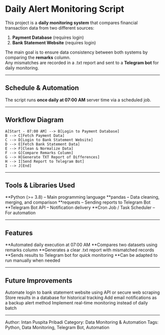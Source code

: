 # Daily Alert Monitoring Script

This project is a **daily monitoring system** that compares financial transaction data from two different sources:
1. **Payment Database** (requires login)  
2. **Bank Statement Website** (requires login)  

The main goal is to ensure data consistency between both systems by comparing the **remarks** column.  
Any mismatches are recorded in a .txt report and sent to a **Telegram bot** for daily monitoring.

---

## Schedule & Automation
The script runs **once daily at 07:00 AM** server time via a scheduled job.

---

## Workflow Diagram
    A[Start - 07:00 AM] --> B[Login to Payment Database]
    B --> C[Fetch Payment Data]
    C --> D[Login to Bank Statement Website]
    D --> E[Fetch Bank Statement Data]
    E --> F[Clean & Normalize Data]
    F --> G[Compare Remarks Column]
    G --> H[Generate TXT Report of Differences]
    H --> I[Send Report to Telegram Bot]
    I --> J[End]

---

## Tools & Libraries Used
**Python (>= 3.8) – Main programming language
**pandas – Data cleaning, merging, and comparison
**requests – Sending reports to Telegram Bot
**Telegram Bot API – Notification delivery
**Cron Job / Task Scheduler – For automation

---

## Features
**Automated daily execution at 07:00 AM
**Compares two datasets using remarks column
**Generates a clear .txt report with mismatched records
**Sends results to Telegram bot for quick monitoring
**Can be adapted to run manually when needed

---

## Future Improvements
Automate login to bank statement website using API or secure web scraping
Store results in a database for historical tracking
Add email notifications as a backup alert method
Implement real-time monitoring instead of daily batch

---

Author: Intan Puspita Pribadi
Category: Data Monitoring & Automation
Tags: Python, Data Monitoring, Telegram Bot, Automation


